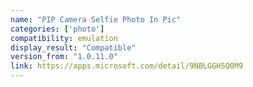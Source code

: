 ```yaml
---
name: "PIP Camera Selfie Photo In Pic"
categories: ['photo']
compatibility: emulation
display_result: "Compatible"
version_from: "1.0.11.0"
link: https://apps.microsoft.com/detail/9NBLGGH5Q0M9
---
```

